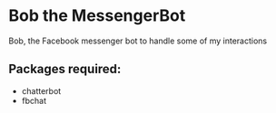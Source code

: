 # Bob the MessengerBot
Bob, the Facebook messenger bot to handle some of my interactions

## Packages required:
- chatterbot
- fbchat
